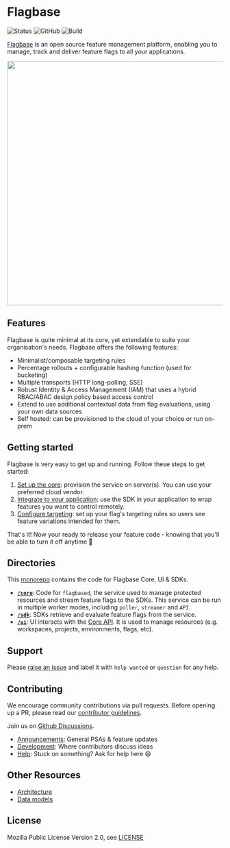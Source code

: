 # Flagbase
![Status](https://img.shields.io/badge/status-MVP-inactive)
![GitHub](https://img.shields.io/github/license/flagbase/flagbase)
![Build](https://img.shields.io/github/actions/workflow/status/flagbase/flagbase/release-flagbase-core.yml?branch=master)

[Flagbase](https://flagbase.com) is an open source feature management platform, enabling you to manage, track and deliver feature flags to all your applications.

<div align="center">
  <img width="570px"  src="./www/content/assets/docs/intro/readme-banner.svg" /></br>
</div>

## Features

Flagbase is quite minimal at its core, yet extendable to suite your organisation's needs. Flagbase offers the following features:
* Minimalist/composable targeting rules
* Percentage rollouts + configurable hashing function (used for bucketing)
* Multiple transports (HTTP long-polling, SSE)
* Robust Identity & Access Management (IAM) that uses a hybrid RBAC/ABAC design policy based access control
* Extend to use additional contextual data from flag evaluations, using your own data sources
* Self hosted: can be provisioned to the cloud of your choice or run on-prem

## Getting started
Flagbase is very easy to get up and running. Follow these steps to get started:
1. [Set up the core](https://flagbase.com/docs/core/setup): provision the service on server(s). You can use your preferred cloud vendor.
2. [Integrate to your application](https://flagbase.com/docs/sdk/overview): use the SDK in your application to wrap features you want to control remotely.
3. [Configure targeting](https://flagbase.com/docs/guides/targeting): set up your flag's targeting rules so users see feature variations intended for them.

That's it! Now your ready to release your feature code - knowing that you'll be able to turn it off anytime 🚀

## Directories
This [monorepo](https://en.wikipedia.org/wiki/Monorepo) contains the code for Flagbase Core, UI & SDKs.
* **[`/core`](./core/README.md)**: Code for `flagbased`, the service used to manage protected resources and stream feature flags to the SDKs. This service can be run in multiple worker modes, including `poller`, `streamer` and `API`.
* **[`/sdk`](./sdk/README.md)**: SDKs retrieve and evaluate feature flags from the service.
* **[`/ui`](./ui/README.md)**: UI interacts with the [Core API](https://flagbase.com/docs/api). It is used to manage resources (e.g. workspaces, projects, environments, flags, etc).

## Support
Please [raise an issue](https://github.com/flagbase/flagbase/issues) and label it with `help wanted` or `question` for any help.

## Contributing
We encourage community contributions via pull requests. Before opening up a PR, please read our [contributor guidelines](https://flagbase.com/dev/intro/workflow#contributing).

Join us on [Github Discussions](https://github.com/flagbase/flagbase/discussions).
* [Announcements](https://github.com/flagbase/flagbase/discussions/categories/announcements):  General PSAs & feature updates
* [Development](https://github.com/flagbase/flagbase/discussions/categories/dev): Where contributors discuss ideas
* [Help](https://github.com/flagbase/flagbase/discussions/categories/help): Stuck on something? Ask for help here 😄

## Other Resources
* [Architecture](https://flagbase.com/dev/core/architecture)
* [Data models](https://flagbase.com/dev/core/data-models)

## License
Mozilla Public License Version 2.0, see [LICENSE](./LICENSE)
